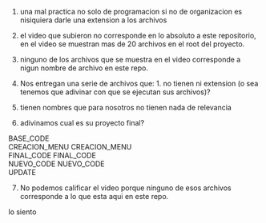 1. una mal practica no solo de programacion si no de organizacion es nisiquiera darle una extension a los archivos

2. el video que subieron no corresponde en lo absoluto a este repositorio, en el video se muestran mas de 20 archivos en el root del proyecto.

3. ninguno de los archivos que se muestra en el video corresponde a nigun nombre de archivo en este repo.

4. Nos entregan una serie de archivos que: 1. no tienen ni extension (o sea tenemos que adivinar con que se ejecutan sus archivos)? 
5.  tienen nombres que para nosotros no tienen nada de relevancia
6. adivinamos cual es su proyecto final? 


BASE_CODE	
CREACION_MENU	CREACION_MENU	
FINAL_CODE	FINAL_CODE	
NUEVO_CODE	NUEVO_CODE	
UPDATE


7. No podemos calificar el video porque ninguno de esos archivos corresponde a lo que esta aqui en este repo. 

lo siento
